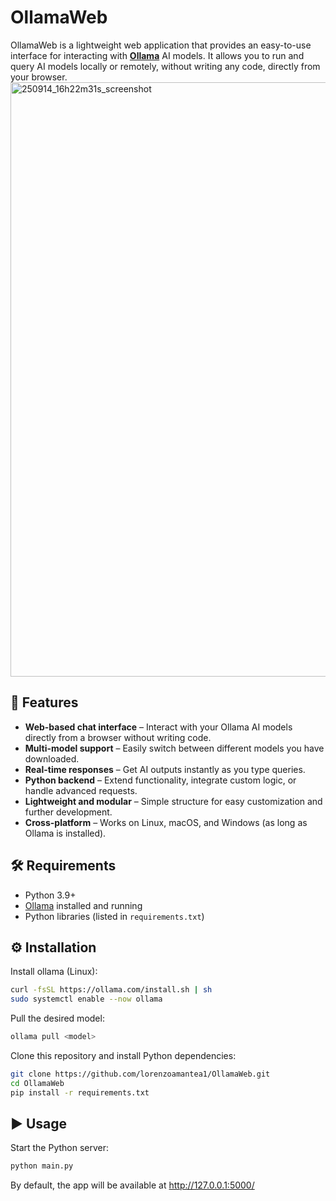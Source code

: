 # OllamaWeb

OllamaWeb is a lightweight web application that provides an easy-to-use interface for interacting with **[Ollama](https://ollama.ai/)** AI models. It allows you to run and query AI models locally or remotely, without writing any code, directly from your browser.  
<img width="1906" height="951" alt="250914_16h22m31s_screenshot" src="https://github.com/user-attachments/assets/0225f02e-9a6f-41af-a06c-2c3d1c525649" />

## 🚀 Features
- **Web-based chat interface** – Interact with your Ollama AI models directly from a browser without writing code.  
- **Multi-model support** – Easily switch between different models you have downloaded.  
- **Real-time responses** – Get AI outputs instantly as you type queries.  
- **Python backend** – Extend functionality, integrate custom logic, or handle advanced requests.  
- **Lightweight and modular** – Simple structure for easy customization and further development.  
- **Cross-platform** – Works on Linux, macOS, and Windows (as long as Ollama is installed).


## 🛠 Requirements
- Python 3.9+
- [Ollama](https://ollama.com/) installed and running
- Python libraries (listed in `requirements.txt`)

## ⚙️ Installation
Install ollama (Linux):
```bash
curl -fsSL https://ollama.com/install.sh | sh
sudo systemctl enable --now ollama
```
Pull the desired model:
```bash
ollama pull <model>
```
Clone this repository and install Python dependencies:
```bash
git clone https://github.com/lorenzoamantea1/OllamaWeb.git
cd OllamaWeb
pip install -r requirements.txt
```

## ▶️ Usage
Start the Python server:

```bash
python main.py
```
By default, the app will be available at http://127.0.0.1:5000/
